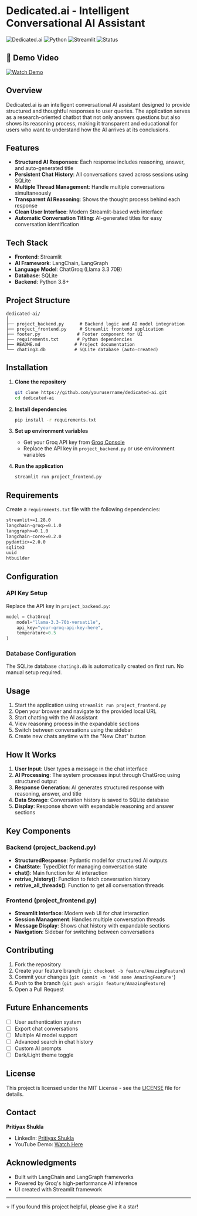 # Dedicated.ai - Intelligent Conversational AI Assistant

![Dedicated.ai](https://img.shields.io/badge/Dedicated.ai-AI%20Assistant-red)
![Python](https://img.shields.io/badge/Python-3.8+-blue)
![Streamlit](https://img.shields.io/badge/Streamlit-Frontend-green)
![Status](https://img.shields.io/badge/Status-Active-brightgreen)

## 🎥 Demo Video
[![Watch Demo](https://img.shields.io/badge/Watch%20Demo-YouTube-red)](https://youtu.be/kYPZX0Y22mU)

## Overview

Dedicated.ai is an intelligent conversational AI assistant designed to provide structured and thoughtful responses to user queries. The application serves as a research-oriented chatbot that not only answers questions but also shows its reasoning process, making it transparent and educational for users who want to understand how the AI arrives at its conclusions.

## Features

- **Structured AI Responses**: Each response includes reasoning, answer, and auto-generated title
- **Persistent Chat History**: All conversations saved across sessions using SQLite
- **Multiple Thread Management**: Handle multiple conversations simultaneously
- **Transparent AI Reasoning**: Shows the thought process behind each response
- **Clean User Interface**: Modern Streamlit-based web interface
- **Automatic Conversation Titling**: AI-generated titles for easy conversation identification

## Tech Stack

- **Frontend**: Streamlit
- **AI Framework**: LangChain, LangGraph
- **Language Model**: ChatGroq (Llama 3.3 70B)
- **Database**: SQLite
- **Backend**: Python 3.8+

## Project Structure

```
dedicated-ai/
│
├── project_backend.py      # Backend logic and AI model integration
├── project_frontend.py     # Streamlit frontend application
├── footer.py              # Footer component for UI
├── requirements.txt       # Python dependencies
├── README.md             # Project documentation
└── chating3.db           # SQLite database (auto-created)
```

## Installation

1. **Clone the repository**
   ```bash
   git clone https://github.com/yourusername/dedicated-ai.git
   cd dedicated-ai
   ```

2. **Install dependencies**
   ```bash
   pip install -r requirements.txt
   ```

3. **Set up environment variables**
   - Get your Groq API key from [Groq Console](https://console.groq.com/)
   - Replace the API key in `project_backend.py` or use environment variables

4. **Run the application**
   ```bash
   streamlit run project_frontend.py
   ```

## Requirements

Create a `requirements.txt` file with the following dependencies:

```txt
streamlit>=1.28.0
langchain-groq>=0.1.0
langgraph>=0.1.0
langchain-core>=0.2.0
pydantic>=2.0.0
sqlite3
uuid
htbuilder
```

## Configuration

### API Key Setup
Replace the API key in `project_backend.py`:
```python
model = ChatGroq(
    model="llama-3.3-70b-versatile",
    api_key="your-groq-api-key-here",
    temperature=0.5
)
```

### Database Configuration
The SQLite database `chating3.db` is automatically created on first run. No manual setup required.

## Usage

1. Start the application using `streamlit run project_frontend.py`
2. Open your browser and navigate to the provided local URL
3. Start chatting with the AI assistant
4. View reasoning process in the expandable sections
5. Switch between conversations using the sidebar
6. Create new chats anytime with the "New Chat" button

## How It Works

1. **User Input**: User types a message in the chat interface
2. **AI Processing**: The system processes input through ChatGroq using structured output
3. **Response Generation**: AI generates structured response with reasoning, answer, and title
4. **Data Storage**: Conversation history is saved to SQLite database
5. **Display**: Response shown with expandable reasoning and answer sections

## Key Components

### Backend (project_backend.py)
- **StructuredResponse**: Pydantic model for structured AI outputs
- **ChatState**: TypedDict for managing conversation state
- **chat()**: Main function for AI interaction
- **retrive_history()**: Function to fetch conversation history
- **retrive_all_threads()**: Function to get all conversation threads

### Frontend (project_frontend.py)
- **Streamlit Interface**: Modern web UI for chat interaction
- **Session Management**: Handles multiple conversation threads
- **Message Display**: Shows chat history with expandable sections
- **Navigation**: Sidebar for switching between conversations

## Contributing

1. Fork the repository
2. Create your feature branch (`git checkout -b feature/AmazingFeature`)
3. Commit your changes (`git commit -m 'Add some AmazingFeature'`)
4. Push to the branch (`git push origin feature/AmazingFeature`)
5. Open a Pull Request

## Future Enhancements

- [ ] User authentication system
- [ ] Export chat conversations
- [ ] Multiple AI model support
- [ ] Advanced search in chat history
- [ ] Custom AI prompts
- [ ] Dark/Light theme toggle

## License

This project is licensed under the MIT License - see the [LICENSE](LICENSE) file for details.

## Contact

**Pritiyax Shukla**
- LinkedIn: [Pritiyax Shukla](https://www.linkedin.com/in/pritiyax-shukla-0646982b3/)
- YouTube Demo: [Watch Here](https://youtu.be/kYPZX0Y22mU)

## Acknowledgments

- Built with LangChain and LangGraph frameworks
- Powered by Groq's high-performance AI inference
- UI created with Streamlit framework

---

⭐ If you found this project helpful, please give it a star!
